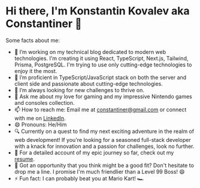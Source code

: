 # Hi there, I'm Konstantin Kovalev aka Constantiner 👋

Some facts about me:

- 🔭 I’m working on my technical blog dedicated to modern web technologies. I'm creating it using React, TypeScript, Next.js, Tailwind, Prisma, PostgreSQL. I'm trying to use only cutting-edge technologies to enjoy it the most.
- 🌱 I’m proficient in TypeScript/JavaScript stack on both the server and client side and passionate about cutting-edge technologies.
- 👯 I’m always looking for new challenges to thrive on.
- 💬 Ask me about my love for gaming and my impressive Nintendo games and consoles collection.
- 📫 How to reach me: Email me at <constantiner@gmail.com> or connect with me on [LinkedIn](https://www.linkedin.com/in/constantiner/).
- 😄 Pronouns: He/Him
- 🔍 Currently on a quest to find my next exciting adventure in the realm of web development! If you're looking for a seasoned full-stack developer with a knack for innovation and a passion for challenges, look no further.
- 📜 For a detailed account of my epic journey so far, check out my [resume](Konstantin-Kovalev-Full-Stack.pdf).
- 💌 Got an opportunity that you think might be a good fit? Don't hesitate to drop me a line. I promise I'm much friendlier than a Level 99 Boss! 😄
- ⚡ Fun fact: I can probably beat you at Mario Kart! 🏎️
